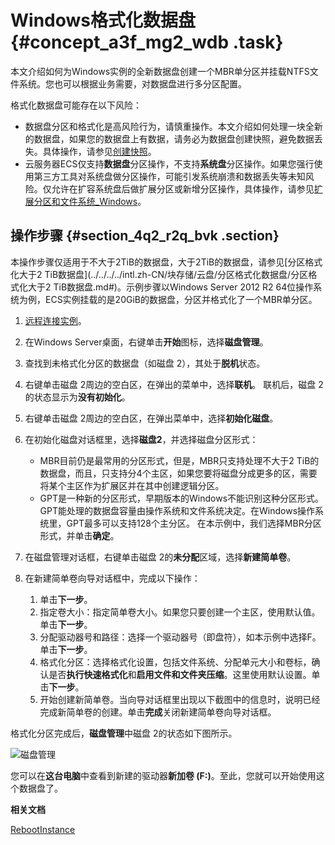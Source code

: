 # Windows格式化数据盘 {#concept_a3f_mg2_wdb .task}

本文介绍如何为Windows实例的全新数据盘创建一个MBR单分区并挂载NTFS文件系统。您也可以根据业务需要，对数据盘进行多分区配置。

格式化数据盘可能存在以下风险：

-   数据盘分区和格式化是高风险行为，请慎重操作。本文介绍如何处理一块全新的数据盘，如果您的数据盘上有数据，请务必为数据盘创建快照，避免数据丢失。具体操作，请参见[创建快照](../../../../intl.zh-CN/快照/使用快照/创建快照.md#)。
-   云服务器ECS仅支持**数据盘**分区操作，不支持**系统盘**分区操作。如果您强行使用第三方工具对系统盘做分区操作，可能引发系统崩溃和数据丢失等未知风险。仅允许在扩容系统盘后做扩展分区或新增分区操作，具体操作，请参见[扩展分区和文件系统\_Windows](../../../../intl.zh-CN/块存储/云盘/扩容云盘/扩展分区和文件系统_Windows.md#)。

## 操作步骤 {#section_4q2_r2q_bvk .section}

本操作步骤仅适用于不大于2TiB的数据盘，大于2TiB的数据盘，请参见[分区格式化大于2 TiB数据盘](../../../../intl.zh-CN/块存储/云盘/分区格式化数据盘/分区格式化大于2 TiB数据盘.md#)。示例步骤以Windows Server 2012 R2 64位操作系统为例，ECS实例挂载的是20GiB的数据盘，分区并格式化了一个MBR单分区。

1.  [远程连接实例](intl.zh-CN/个人版快速入门/连接ECS实例.md#)。
2.  在Windows Server桌面，右键单击**开始**图标，选择**磁盘管理**。 
3.  查找到未格式化分区的数据盘（如磁盘 2），其处于**脱机**状态。 
4.  右键单击磁盘 2周边的空白区，在弹出的菜单中，选择**联机**。 联机后，磁盘 2的状态显示为**没有初始化**。
5.  右键单击磁盘 2周边的空白区，在弹出菜单中，选择**初始化磁盘**。 
6.  在初始化磁盘对话框里，选择**磁盘2**，并选择磁盘分区形式： 

    -   MBR目前仍是最常用的分区形式，但是，MBR只支持处理不大于2 TiB的数据盘，而且，只支持分4个主区，如果您要将磁盘分成更多的区，需要将某个主区作为扩展区并在其中创建逻辑分区。
    -   GPT是一种新的分区形式，早期版本的Windows不能识别这种分区形式。GPT能处理的数据盘容量由操作系统和文件系统决定。在Windows操作系统里，GPT最多可以支持128个主分区。
    在本示例中，我们选择MBR分区形式，并单击**确定**。

7.  在磁盘管理对话框，右键单击磁盘 2的**未分配**区域，选择**新建简单卷**。 
8.  在新建简单卷向导对话框中，完成以下操作： 
    1.  单击**下一步**。
    2.  指定卷大小：指定简单卷大小。如果您只要创建一个主区，使用默认值。单击**下一步**。 
    3.  分配驱动器号和路径：选择一个驱动器号（即盘符），如本示例中选择F。单击**下一步**。 
    4.  格式化分区：选择格式化设置，包括文件系统、分配单元大小和卷标，确认是否**执行快速格式化**和**启用文件和文件夹压缩**。这里使用默认设置。单击**下一步**。 
    5.  开始创建新简单卷。当向导对话框里出现以下截图中的信息时，说明已经完成新简单卷的创建。单击**完成**关闭新建简单卷向导对话框。 

格式化分区完成后，**磁盘管理**中磁盘 2的状态如下图所示。

![磁盘管理](http://static-aliyun-doc.oss-cn-hangzhou.aliyuncs.com/assets/img/9605/15663657335103_zh-CN.png)

您可以在**这台电脑**中查看到新建的驱动器**新加卷 \(F:\)**。至此，您就可以开始使用这个数据盘了。

**相关文档**  


[RebootInstance](../../../../intl.zh-CN/API参考/实例/RebootInstance.md#)

